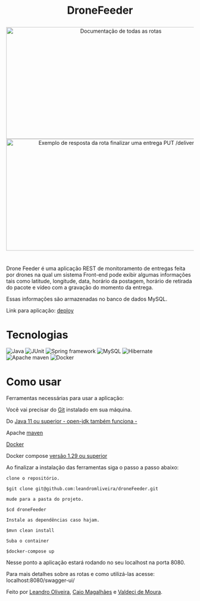# <p align=center>DroneFeeder</p>

<div align="center" display="flex">
  <img
    src="https://user-images.githubusercontent.com/87498097/180002646-357f61a5-02a5-4cb5-a663-db80ed94e326.png"
    alt="Documentação de todas as rotas"
    height="300px"
    width="600px"
  />
  <img
    src="https://user-images.githubusercontent.com/87498097/180004088-1b1b5801-111a-43ec-8e9d-c9dc012101b9.png"
    alt="Exemplo de resposta da rota finalizar uma entrega PUT /delivery/id"
    height="300px"
    width="600px"
  />
</div>

#

Drone Feeder é uma aplicação REST de monitoramento de entregas feita por drones na qual um sistema Front-end pode exibir algumas informações
tais como latitude, longitude, data, horário da postagem, horário de retirada do pacote e vídeo com a gravação do momento da entrega.

Essas informações são armazenadas no banco de dados MySQL.

Link para aplicação: [deploy](https://odyeqmabpr.us16.qoddiapp.com/swagger-ui/#)

# Tecnologias

![Java](https://img.shields.io/badge/Java-ED8B00?style=for-the-badge&logo=java&logoColor=white)
![JUnit](https://img.shields.io/badge/Junit5-25A162?style=for-the-badge&logo=junit5&logoColor=white)
![Spring framework](https://img.shields.io/badge/Spring-6DB33F?style=for-the-badge&logo=spring&logoColor=white)
![MySQL](https://img.shields.io/badge/MySQL-005C84?style=for-the-badge&logo=mysql&logoColor=white)
![Hibernate](https://img.shields.io/badge/Hibernate-59666C?style=for-the-badge&logo=Hibernate&logoColor=white)
![Apache maven](https://img.shields.io/badge/apache_maven-C71A36?style=for-the-badge&logo=apachemaven&logoColor=white)
![Docker](https://img.shields.io/badge/Docker-2CA5E0?style=for-the-badge&logo=docker&logoColor=white)

# Como usar

Ferramentas necessárias para usar a aplicação:

Você vai precisar do [Git](https://git-scm.com/downloads) instalado em sua máquina. 

Do [Java 11 ou superior - open-jdk também funciona -](https://www.java.com/pt-BR/download/)

Apache [maven](https://maven.apache.org/download.cgi)

[Docker](https://docs.docker.com/desktop)

Docker compose [versão 1.29 ou superior](https://docs.docker.com/compose/install/)

Ao finalizar a instalação das ferramentas siga o passo a passo abaixo:


```
clone o repositório. 

$git clone git@github.com:leandromliveira/droneFeeder.git

mude para a pasta do projeto.

$cd droneFeeder

Instale as dependências caso hajam.

$mvn clean install

Suba o container

$docker-compose up
```

Nesse ponto a aplicação estará rodando no seu localhost na porta 8080.

Para mais detalhes sobre as rotas e como utilizá-las acesse: localhost:8080/swagger-ui/

Feito por [Leandro Oliveira](https://github.com/leandromliveira),
[Caio Magalhães](https://github.com/CaioMagalhaesPinheiro)
e [Valdeci de Moura](https://github.com/Valdeci97).

